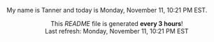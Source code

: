 My name is Tanner and today is Monday, November 11, 10:21 PM EST.

<p align="center">This <i>README</i> file is generated <b>every 3 hours</b>!</br>Last refresh: Monday, November 11, 10:21 PM EST<br /></p>
